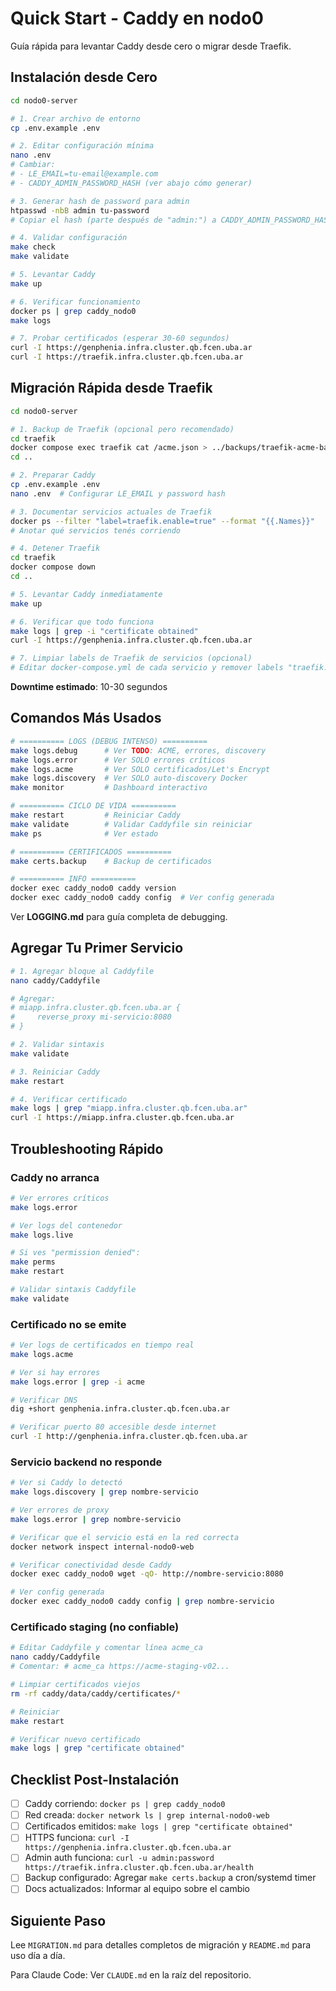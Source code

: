 # Quick Start - Caddy en nodo0

Guía rápida para levantar Caddy desde cero o migrar desde Traefik.

## Instalación desde Cero

```bash
cd nodo0-server

# 1. Crear archivo de entorno
cp .env.example .env

# 2. Editar configuración mínima
nano .env
# Cambiar:
# - LE_EMAIL=tu-email@example.com
# - CADDY_ADMIN_PASSWORD_HASH (ver abajo cómo generar)

# 3. Generar hash de password para admin
htpasswd -nbB admin tu-password
# Copiar el hash (parte después de "admin:") a CADDY_ADMIN_PASSWORD_HASH en .env

# 4. Validar configuración
make check
make validate

# 5. Levantar Caddy
make up

# 6. Verificar funcionamiento
docker ps | grep caddy_nodo0
make logs

# 7. Probar certificados (esperar 30-60 segundos)
curl -I https://genphenia.infra.cluster.qb.fcen.uba.ar
curl -I https://traefik.infra.cluster.qb.fcen.uba.ar
```

## Migración Rápida desde Traefik

```bash
cd nodo0-server

# 1. Backup de Traefik (opcional pero recomendado)
cd traefik
docker compose exec traefik cat /acme.json > ../backups/traefik-acme-backup.json
cd ..

# 2. Preparar Caddy
cp .env.example .env
nano .env  # Configurar LE_EMAIL y password hash

# 3. Documentar servicios actuales de Traefik
docker ps --filter "label=traefik.enable=true" --format "{{.Names}}"
# Anotar qué servicios tenés corriendo

# 4. Detener Traefik
cd traefik
docker compose down
cd ..

# 5. Levantar Caddy inmediatamente
make up

# 6. Verificar que todo funciona
make logs | grep -i "certificate obtained"
curl -I https://genphenia.infra.cluster.qb.fcen.uba.ar

# 7. Limpiar labels de Traefik de servicios (opcional)
# Editar docker-compose.yml de cada servicio y remover labels "traefik.*"
```

**Downtime estimado**: 10-30 segundos

## Comandos Más Usados

```bash
# ========== LOGS (DEBUG INTENSO) ==========
make logs.debug      # Ver TODO: ACME, errores, discovery
make logs.error      # Ver SOLO errores críticos
make logs.acme       # Ver SOLO certificados/Let's Encrypt
make logs.discovery  # Ver SOLO auto-discovery Docker
make monitor         # Dashboard interactivo

# ========== CICLO DE VIDA ==========
make restart         # Reiniciar Caddy
make validate        # Validar Caddyfile sin reiniciar
make ps              # Ver estado

# ========== CERTIFICADOS ==========
make certs.backup    # Backup de certificados

# ========== INFO ==========
docker exec caddy_nodo0 caddy version
docker exec caddy_nodo0 caddy config  # Ver config generada
```

Ver **LOGGING.md** para guía completa de debugging.

## Agregar Tu Primer Servicio

```bash
# 1. Agregar bloque al Caddyfile
nano caddy/Caddyfile

# Agregar:
# miapp.infra.cluster.qb.fcen.uba.ar {
#     reverse_proxy mi-servicio:8080
# }

# 2. Validar sintaxis
make validate

# 3. Reiniciar Caddy
make restart

# 4. Verificar certificado
make logs | grep "miapp.infra.cluster.qb.fcen.uba.ar"
curl -I https://miapp.infra.cluster.qb.fcen.uba.ar
```

## Troubleshooting Rápido

### Caddy no arranca

```bash
# Ver errores críticos
make logs.error

# Ver logs del contenedor
make logs.live

# Si ves "permission denied":
make perms
make restart

# Validar sintaxis Caddyfile
make validate
```

### Certificado no se emite

```bash
# Ver logs de certificados en tiempo real
make logs.acme

# Ver si hay errores
make logs.error | grep -i acme

# Verificar DNS
dig +short genphenia.infra.cluster.qb.fcen.uba.ar

# Verificar puerto 80 accesible desde internet
curl -I http://genphenia.infra.cluster.qb.fcen.uba.ar
```

### Servicio backend no responde

```bash
# Ver si Caddy lo detectó
make logs.discovery | grep nombre-servicio

# Ver errores de proxy
make logs.error | grep nombre-servicio

# Verificar que el servicio está en la red correcta
docker network inspect internal-nodo0-web

# Verificar conectividad desde Caddy
docker exec caddy_nodo0 wget -qO- http://nombre-servicio:8080

# Ver config generada
docker exec caddy_nodo0 caddy config | grep nombre-servicio
```

### Certificado staging (no confiable)

```bash
# Editar Caddyfile y comentar línea acme_ca
nano caddy/Caddyfile
# Comentar: # acme_ca https://acme-staging-v02...

# Limpiar certificados viejos
rm -rf caddy/data/caddy/certificates/*

# Reiniciar
make restart

# Verificar nuevo certificado
make logs | grep "certificate obtained"
```

## Checklist Post-Instalación

- [ ] Caddy corriendo: `docker ps | grep caddy_nodo0`
- [ ] Red creada: `docker network ls | grep internal-nodo0-web`
- [ ] Certificados emitidos: `make logs | grep "certificate obtained"`
- [ ] HTTPS funciona: `curl -I https://genphenia.infra.cluster.qb.fcen.uba.ar`
- [ ] Admin auth funciona: `curl -u admin:password https://traefik.infra.cluster.qb.fcen.uba.ar/health`
- [ ] Backup configurado: Agregar `make certs.backup` a cron/systemd timer
- [ ] Docs actualizados: Informar al equipo sobre el cambio

## Siguiente Paso

Lee `MIGRATION.md` para detalles completos de migración y `README.md` para uso día a día.

Para Claude Code: Ver `CLAUDE.md` en la raíz del repositorio.
